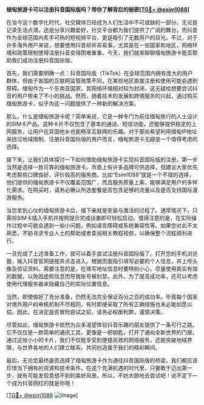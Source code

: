 **缅甸旅游卡可以注册抖音国际版吗？带你了解背后的秘密[[TG💪+ @esim1088](https://t.me/s/esim1088)]**

在当今这个数字化时代，社交媒体已经成为人们生活中不可或缺的一部分。无论是记录生活点滴，还是分享兴趣爱好，社交平台都为我们提供了广阔的舞台。而抖音作为全球范围内炙手可热的短视频平台，更是吸引了无数用户的目光。不过，对于许多海外用户来说，想要使用抖音却并非易事。尤其是在一些国家和地区，网络环境和政策限制使得注册抖音变得困难重重。今天，我们就来聊聊缅甸旅游卡能否帮助我们成功注册抖音国际版。

首先，我们需要明确一点：抖音国际版（TikTok）在全球范围内拥有庞大的用户群体，但由于各国的互联网监管政策不同，在某些地区直接注册和使用可能会遇到障碍。缅甸作为一个东南亚国家，其网络环境相对较为封闭，这无疑给想要尝试抖音的用户带来了不小的挑战。然而，随着技术的发展和跨境服务的兴起，通过购买缅甸旅游卡，似乎为这一问题提供了一种新的解决方案。

那么，什么是缅甸旅游卡呢？简单来说，它是一种专门为前往缅甸旅行的人士设计的SIM卡产品。这种卡片不仅包含了基本的通话、短信功能，还能够提供稳定的上网服务，让用户在异国他乡也能畅享互联网的乐趣。对于那些希望利用缅甸IP地址来绕过地域限制、注册抖音国际版的用户而言，缅甸旅游卡无疑是一个值得考虑的选择。

接下来，让我们具体探讨一下如何借助缅甸旅游卡实现抖音国际版的注册。第一步当然是选择一款可靠的缅甸旅游卡。市面上有许多品牌可供选择，但建议大家优先考虑那些口碑良好、评价较高的服务商。比如“Esim1088”就是一个不错的选择，他们提供的缅甸旅游卡不仅覆盖范围广，而且服务质量上乘，能够满足用户的多样化需求。在购买时，请务必确认所选套餐是否包含足够的流量以及是否支持国际漫游服务。

当您拿到心仪的缅甸旅游卡后，接下来就是安装与激活的过程了。通常情况下，只需将SIM卡插入手机并按照提示完成设置即可轻松启动。值得注意的是，在实际操作过程中可能会遇到一些小问题，例如语言障碍或系统兼容性等。如果您对此不太熟悉，不妨寻求专业人士的帮助或者查阅相关教程视频，以确保整个流程顺利进行。

一旦完成了上述准备工作，就可以着手尝试注册抖音国际版了。打开您的手机浏览器，输入抖音官网链接并点击进入。根据页面指引填写必要的个人信息，并上传头像及验证资料。需要注意的是，在填写地址信息时要特别小心，尽量使用真实有效的数据，以免因虚假信息而导致账号被封禁。此外，为了提高成功率，还可以考虑使用代理服务器来隐藏自己的实际位置信息。

当然，即使做好了充分准备，仍然无法完全保证百分之百的成功率。毕竟每个国家对境外用户的审核机制不尽相同，有时即便采取了所有正确措施也未必能如愿以偿。因此，在决定是否冒险尝试之前，请务必权衡利弊，谨慎决策。

尽管如此，缅甸旅游卡依然为众多渴望体验抖音乐趣的朋友提供了一条可行之路。它不仅仅是一款简单的通讯工具，更像是一把钥匙，打开了通向全新世界的门扉。通过这张小小的卡片，我们不仅能享受到便捷高效的网络服务，还能突破地域界限，与世界各地的人们建立联系，共同创造属于我们的精彩瞬间。

最后，无论您最终是否选择了缅甸旅游卡作为通往抖音国际版的桥梁，我们都应该珍惜当下拥有的资源和技术条件。在这个充满机遇的时代里，只要敢于迈出第一步，就有可能发现意想不到的美好风景。所以，不妨大胆地去尝试吧！说不定下一个成为抖音网红的就是你哦！

[[TG💪+ @esim1088](https://t.me/s/esim1088) ![Image](https://i.postimg.cc/4NQfJmqS/Snipaste-2025-05-13-00-14-12.png)]